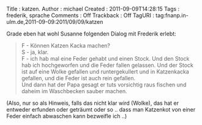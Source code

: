 Title     : katzen.
Author    : michael
Created   : 2011-09-09T14:28:15
Tags      : frederik, sprache
Comments  : Off
Trackback : Off
TagURI    : tag:fnanp.in-ulm.de,2011-09-09:2011/09/09/katzen

Grade eben hat wohl Susanne folgenden Dialog mit Frederik erlebt:

> F - Können Katzen Kacka machen?  
> S - ja, klar.  
> F - ich hab mal eine Feder gehabt und einen Stock. Und den Stock hab ich
> hochgeworfen und die Feder fallen gelassen. Und der Stock ist auf eine Wolke
> gefallen und runtergekullert und in Katzenkacka gefallen, und die Feder ist
> auch rein gefallen.  
> Und dann hat der Papa gesagt er tuts vorsichtig raus fischen und daheim im
> Waschbecken sauber machen.

(Also, nur so als Hinweis, falls das nicht klar wird (Wolke), das hat er
entweder erfunden oder geträumt oder so .. dass man Katzenkot von einer Feder
einfach abwaschen kann bezweifle ich ..)
